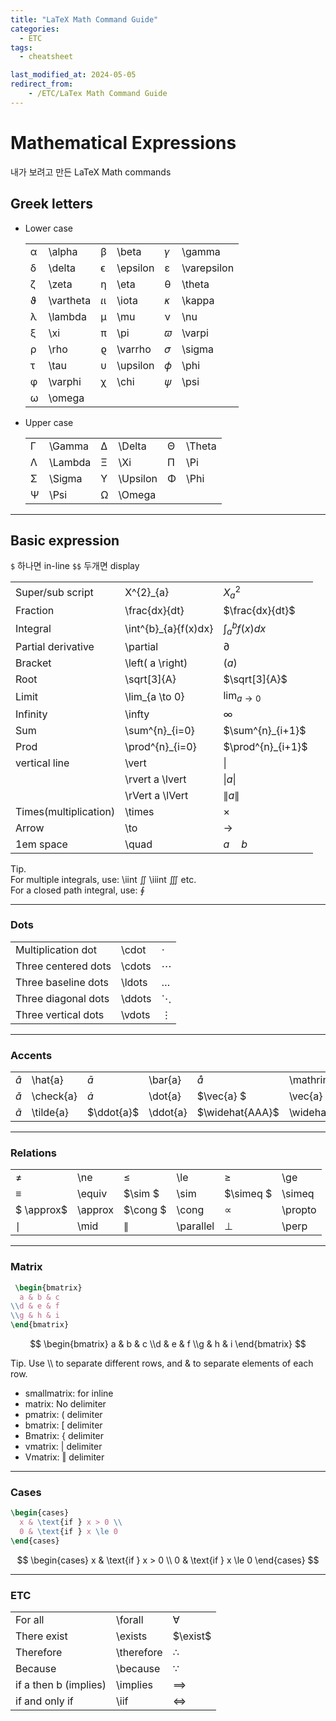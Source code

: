 ```yaml
---
title: "LaTeX Math Command Guide"
categories:
  - ETC
tags:
  - cheatsheet

last_modified_at: 2024-05-05
redirect_from:
    - /ETC/LaTex Math Command Guide
---
```



# Mathematical Expressions

내가 보려고 만든 LaTeX Math commands 

## Greek letters
        
- Lower case

  |    |           |    |          |    |             |
  |----|-----------|----|----------|----|-------------|
  | α  | \alpha    | β | \beta    | 𝛾 | \gamma      |
  | δ | \delta    | ϵ | \epsilon | ε | \varepsilon |
  | ζ | \zeta     | η | \eta     | θ | \theta      |
  | ϑ | \vartheta | 𝜄ι | \iota    | 𝜅 | \kappa      |
  | λ | \lambda   | μ | \mu      | ν | \nu         |
  | ξ | \xi       | π | \pi      | 𝜛 | \varpi      |
  | ρ | \rho      | ϱ | \varrho  | 𝜎 | \sigma      |
  | τ | \tau      | υ | \upsilon | 𝜙 | \phi        |
  | φ | \varphi   | χ | \chi     | 𝜓 | \psi        |
  | ω | \omega    |    |          |    |           |

- Upper case 

  |    |         |    |          |    |        |
  |----|---------|----|----------|----|--------|
  | Γ  | \Gamma  | Δ | \Delta   | Θ | \Theta |
  | Λ | \Lambda | Ξ | \Xi      | Π | \Pi    |
  | Σ | \Sigma  | Υ | \Upsilon | Φ | \Phi   |
  | Ψ | \Psi    | Ω | \Omega   |    |        |

---

## Basic expression

`$` 하나면 in-line
`$$` 두개면 display

|  |   |  |
| --- | --- | --- |
| Super/sub script | X^{2}_{a}  | $X^{2}_{a}$ |
| Fraction | \frac{dx}{dt} | $\frac{dx}{dt}$ |
| Integral | \int^{b}_{a}{f(x)dx} | $\int^{b}_{a}{f(x)dx}$ |
|Partial derivative|\partial|$\partial$|
| Bracket | \left( a \right) |  $\left( a \right)$ |
| Root | \sqrt[3]{A} | $\sqrt[3]{A}$ |
| Limit | \lim_{a \to 0} | $\lim_{a\to0}$ |
| Infinity | \infty |  $\infty$ |
| Sum | \sum^{n}_{i=0} |  $\sum^{n}_{i+1}$ |
| Prod | \prod^{n}_{i=0} |  $\prod^{n}_{i+1}$ |
|vertical line|\vert|$\vert$|
||\rvert a \lvert|$\rvert a \lvert$|
||\rVert a \lVert|$\rVert a \lVert$|
|Times(multiplication)|\times|$\times$|
| Arrow | \to |  $\to$ |
|1em space|\quad|$a \quad b$|


Tip.  
For multiple integrals, use: \iint $\iint$ \iiint $\iiint$ etc.  
For a closed path integral, use: $\oint$



---

### Dots

||||
|---------------------|-----|--------|
| Multiplication dot  | \cdot  | $\cdot$  |
| Three centered dots | \cdots  | $\cdots$ |
| Three baseline dots | \ldots | $\ldots$ |
| Three diagonal dots | \ddots  | $\ddots$ |
| Three vertical dots | \vdots | $\vdots$ |


---

### Accents

|||||||
|:------:|-----------|--------|----------|------------|---------------|
| $\hat{a}$ | \hat{a}   | $\bar{a}$ | \bar{a}  | $\mathring{a}$  | \mathring{a}  |
| $\check{a}$ | \check{a} | $\dot{a}$ | \dot{a}  | $\vec{a} $ | \vec{a}       |
| $\tilde{a}$ | \tilde{a} | $\ddot{a}$ | \ddot{a} | $\widehat{AAA}$ | \widehat{AAA} |


---

### Relations

|||||||
|------|---------|----|-----------|----|---------|
| $\ne$ | \ne     | $\le$ | \le       | $\ge$ | \ge  |
| $\equiv$  | \equiv  | $\sim $  | \sim      | $\simeq $ | \simeq  |
| $ \approx$   | \approx | $\cong $  | \cong     | $\propto$  | \propto |
| $\mid$  | \mid    | $\parallel$ | \parallel | $\perp$ | \perp  |

---

### Matrix

```tex
 \begin{bmatrix} 
  a & b & c
\\d & e & f
\\g & h & i
\end{bmatrix}
```

$$
\begin{bmatrix}
a & b & c
\\d & e & f
\\g & h & i
\end{bmatrix}
$$

Tip. Use \\\ to separate different rows, and & to separate elements of each row.

- smallmatrix: for inline
- matrix: No delimiter
- pmatrix: ( delimiter
- bmatrix: [ delimiter
- Bmatrix: { delimiter
- vmatrix: $\vert$ delimiter
- Vmatrix: $\Vert$ delimiter

---

### Cases

```tex
\begin{cases}
  x & \text{if } x > 0 \\
  0 & \text{if } x \le 0
\end{cases}
```

$$
\begin{cases}
  x & \text{if } x > 0 \\
  0 & \text{if } x \le 0
\end{cases}
$$

---


### ETC

||||
|---|---|---|
|For all|\forall|$\forall$|
|There exist|\exists|$\exist$|
|Therefore|\therefore|$\therefore$|
|Because|\because|$\because$|
|if a then b (implies) |\implies|$\implies$|
|if and only if|\iif|$\iff$|


